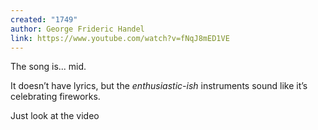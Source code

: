 ```yaml
---
created: "1749"
author: George Frideric Handel
link: https://www.youtube.com/watch?v=fNqJ8mED1VE
---
```


The song is... mid.

It doesn’t have lyrics, but the *enthusiastic-ish* instruments sound like it’s celebrating fireworks.

Just look at the video